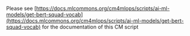 Please see [https://docs.mlcommons.org/cm4mlops/scripts/ai-ml-models/get-bert-squad-vocab](https://docs.mlcommons.org/cm4mlops/scripts/ai-ml-models/get-bert-squad-vocab) for the documentation of this CM script
